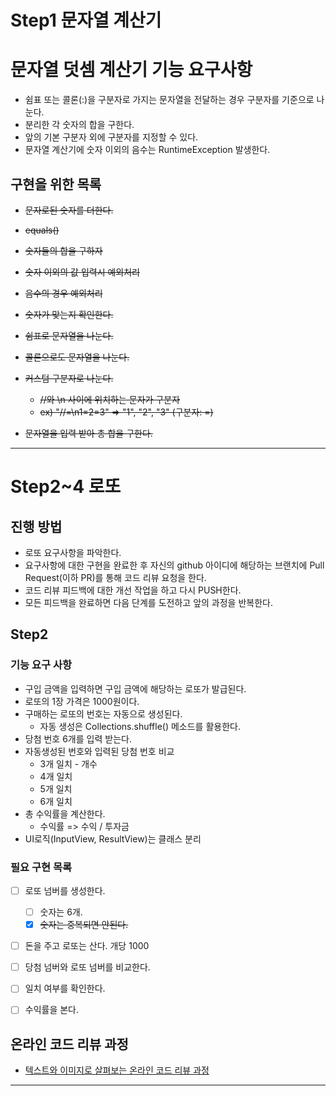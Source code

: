 # Step1 문자열 계산기

# 문자열 덧셈 계산기 기능 요구사항
* 쉼표 또는 콜론(:)을 구분자로 가지는 문자열을 전달하는 경우 구분자를 기준으로 나눈다.
* 분리한 각 숫자의 합을 구한다. 
* 앞의 기본 구분자 외에 구분자를 지정할 수 있다. 
* 문자열 계산기에 숫자 이외의 음수는 RuntimeException 발생한다. 



## 구현을 위한 목록
* ~~문자로된 숫자를 더한다.~~
* ~~equals()~~
* ~~숫자들의 합을 구하자~~
* ~~숫자 이외의 값 입력시 예외처리~~
* ~~음수의 경우 예외처리~~
* ~~숫자가 맞는지 확인한다.~~

* ~~쉼표로 문자열을 나눈다.~~
* ~~콜론으로도 문자열을 나눈다.~~
* ~~커스텀 구분자로 나눈다.~~
    * ~~//와 \n 사이에 위치하는 문자가 구분자~~
    * ~~ex) "//=\n1=2=3" => "1", "2", "3"  (구분자: =)~~
* ~~문자열을 입력 받아 총 합을 구한다.~~ 

---

# Step2~4 로또
## 진행 방법
* 로또 요구사항을 파악한다.
* 요구사항에 대한 구현을 완료한 후 자신의 github 아이디에 해당하는 브랜치에 Pull Request(이하 PR)를 통해 코드 리뷰 요청을 한다.
* 코드 리뷰 피드백에 대한 개선 작업을 하고 다시 PUSH한다.
* 모든 피드백을 완료하면 다음 단계를 도전하고 앞의 과정을 반복한다.


## Step2
### 기능 요구 사항
* 구입 금액을 입력하면 구입 금액에 해당하는 로또가 발급된다. 
* 로또의 1장 가격은 1000원이다.
* 구매하는 로또의 번호는 자동으로 생성된다. 
    * 자동 생성은 Collections.shuffle() 메소드를 활용한다.
* 당첨 번호 6개를 입력 받는다.
* 자동생성된 번호와 입력된 당첨 번호 비교
    * 3개 일치 - 개수
    * 4개 일치
    * 5개 일치
    * 6개 일치 
 * 총 수익률을 계산한다. 
    * 수익률 => 수익 / 투자금
* UI로직(InputView, ResultView)는 클래스 분리

### 필요 구현 목록
- [ ] 로또 넘버를 생성한다.
    - [ ] 숫자는 6개. 
    - [x] ~~숫자는 중복되면 안된다.~~
- [ ] 돈을 주고 로또는 산다. 개당 1000
- [ ] 당첨 넘버와 로또 넘버를 비교한다. 
- [ ] 일치 여부를 확인한다. 
- [ ] 수익률을 본다. 


## 온라인 코드 리뷰 과정
* [텍스트와 이미지로 살펴보는 온라인 코드 리뷰 과정](https://github.com/next-step/nextstep-docs/tree/master/codereview)

---



 

 